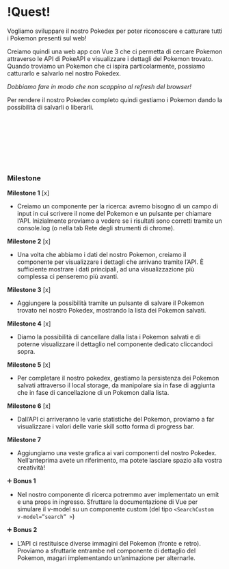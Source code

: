 # !Quest! #

Vogliamo sviluppare il nostro Pokedex per poter riconoscere e catturare tutti i Pokemon presenti sul web!

Creiamo quindi una web app con Vue 3 che ci permetta di cercare Pokemon attraverso le API di PokeAPI e visualizzare i dettagli del Pokemon trovato. Quando troviamo un Pokemon che ci ispira particolarmente, possiamo catturarlo e salvarlo nel nostro Pokedex.

*Dobbiamo fare in modo che non scappino al refresh del browser!* 

Per rendere il nostro Pokedex completo quindi gestiamo i Pokemon dando la possibilità di salvarli o liberarli.  
  
&nbsp;

&nbsp;

&nbsp;

&nbsp;


### Milestone

**Milestone 1** [x]

- Creiamo un componente per la ricerca: avremo bisogno di un campo di input in cui scrivere il nome del Pokemon e un pulsante per chiamare l’API. Inizialmente proviamo a vedere se i risultati sono corretti tramite un console.log (o nella tab Rete degli strumenti di chrome).

**Milestone 2** [x]

- Una volta che abbiamo i dati del nostro Pokemon, creiamo il componente per visualizzare i dettagli che arrivano tramite l’API. È sufficiente mostrare i dati principali, ad una visualizzazione più complessa ci penseremo più avanti.

**Milestone 3** [x]

- Aggiungere la possibilità tramite un pulsante di salvare il Pokemon trovato nel nostro Pokedex, mostrando la lista dei Pokemon salvati. 

**Milestone 4** [x]

- Diamo la possibilità di cancellare dalla lista i Pokemon salvati e di poterne visualizzare il dettaglio nel componente dedicato cliccandoci sopra.

**Milestone 5** [x]

- Per completare il nostro pokedex, gestiamo la persistenza dei Pokemon salvati attraverso il local storage, da manipolare sia in fase di aggiunta che in fase di cancellazione di un Pokemon dalla lista.

**Milestone 6** [x]

- Dall’API ci arriveranno le varie statistiche del Pokemon, proviamo a far visualizzare i valori delle varie skill sotto forma di progress bar.

**Milestone 7**

- Aggiungiamo una veste grafica ai vari componenti del nostro Pokedex. Nell’anteprima avete un riferimento, ma potete lasciare spazio alla vostra creatività!

➕ **Bonus 1**

- Nel nostro componente di ricerca potremmo aver implementato un emit e una props in ingresso. Sfruttare la documentazione di Vue per simulare il v-model su un componente custom (del tipo `<SearchCustom v-model=”search” >`)

➕ **Bonus 2**

- L’API ci restituisce diverse immagini del Pokemon (fronte e retro). Proviamo a sfruttarle entrambe nel componente di dettaglio del Pokemon, magari implementando un’animazione per alternarle.